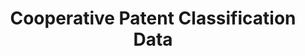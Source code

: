 ---
bigquery: https://console.cloud.google.com/bigquery?p=patents-public-data&d=cpc&page=dataset
citation: '“Cooperative Patent Classification” by the EPO and USPTO, for public use. '
contributors: EPO, USPTO
cost: None
description: Cooperative Patent Classification Data contains the scheme and definitions
  of the Cooperative Patent Classification system for classifying patent documents.
  The CPC is the result of a partnership between the EPO and the USPTO in their joint
  effort to develop a common, internationally compatible classification system for
  technical documents, in particular patent publications, which will be used by both
  offices in the patent granting process
documentation: https://www.cooperativepatentclassification.org/cpcSchemeAndDefinitions
last_edit: Mon, 04 Apr 2022 19:07:06 GMT
location: https://www.cooperativepatentclassification.org/index
maintained_by: USPTO, EPO
schema_fields: '[''children'', ''ipc_concordant'', ''notAllocatable'', ''informativeReferences'',
  ''titleFull'', ''not_allocatable'', ''symbol'', ''glossary'', ''definition'', ''title_part'',
  ''title_full'', ''residualReferences'', ''sizeCache'', ''synonyms'', ''parents'',
  ''ipcConcordant'', ''limitingReferences'', ''additional_only'', ''residual_references'',
  ''limiting_references'', ''informative_references'', ''dateRevised'', ''breakdownCode'',
  ''level'', ''status'', ''breakdown_code'', ''application_references'', ''childGroups'',
  ''titlePart'', ''child_groups'', ''applicationReferences'', ''date_revised'']'
shortname: cooperative_patent_classification
tags:
- patents
- science
title: Cooperative Patent Classification Data
uuid: 984374a7-16e9-4b35-9445-458daceb01bf
---